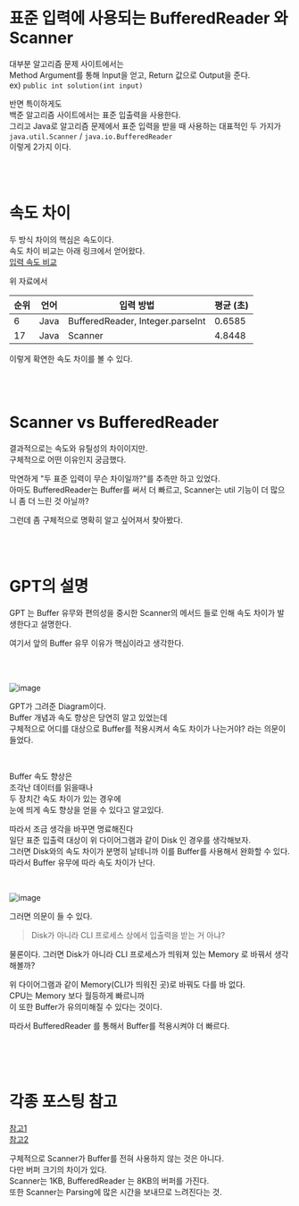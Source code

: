 # 표준 입력에 사용되는 BufferedReader 와 Scanner  
  
대부분 알고리즘 문제 사이트에서는   
Method Argument를 통해 Input을 얻고, Return 값으로 Output을 준다.    
ex) <code>public int solution(int input)</code>   
   
반면 특이하게도  
백준 알고리즘 사이트에서는 표준 입출력을 사용한다.  
그리고 Java로 알고리즘 문제에서 표준 입력을 받을 때 사용하는 대표적인 두 가지가    
<code>java.util.Scanner</code> / <code>java.io.BufferedReader</code>   
이렇게 2가지 이다.  

<br><br>

# 속도 차이  
두 방식 차이의 핵심은 속도이다.  
속도 차이 비교는 아래 링크에서 얻어왔다.    
[입력 속도 비교](https://www.acmicpc.net/blog/search/%EC%9E%85%EB%A0%A5+%EC%86%8D%EB%8F%84)  
  
위 자료에서  
  
|순위|언어|입력 방법|평균 (초)|
|---|---|---|---|
|6|Java|BufferedReader, Integer.parseInt|0.6585|
|17|Java|Scanner|4.8448|  
  
이렇게 확연한 속도 차이를 볼 수 있다.  
  
<br><br>  

# Scanner vs BufferedReader 
결과적으로는 속도와 유틸성의 차이이지만.  
구체적으로 어떤 이유인지 궁금했다.  

막연하게 "두 표준 입력이 무슨 차이일까?"를 추측만 하고 있었다.  
아마도 BufferedReader는 Buffer를 써서 더 빠르고, Scanner는 util 기능이 더 많으니 좀 더 느린 것 아닐까?  

그런데 좀 구체적으로 명확히 알고 싶어져서 찾아봤다.  
    
<br><br>

# GPT의 설명 

GPT 는 Buffer 유무와 편의성을 중시한 Scanner의 메서드 들로 인해 속도 차이가 발생한다고 설명한다.  
  
여기서 앞의 Buffer 유무 이유가 핵심이라고 생각한다.  
  
<br><br>  
  
![image](https://github.com/PhysicksKim/TIL/assets/101965836/06da3f00-904c-40b0-96c4-e1cae41b183a)  

GPT가 그려준 Diagram이다.   
Buffer 개념과 속도 향상은 당연히 알고 있었는데    
구체적으로 어디를 대상으로 Buffer를 적용시켜서 속도 차이가 나는거야? 라는 의문이 들었다.    
   
<br>  
   
Buffer 속도 향상은   
조각난 데이터를 읽을때나  
두 장치간 속도 차이가 있는 경우에  
눈에 띄게 속도 향상을 얻을 수 있다고 알고있다.  

따라서 조금 생각을 바꾸면 명료해진다  
일단 표준 입출력 대상이 위 다이어그램과 같이 Disk 인 경우를 생각해보자.  
그러면 Disk와의 속도 차이가 분명히 날테니까 이를 Buffer를 사용해서 완화할 수 있다.  
따라서 Buffer 유무에 따라 속도 차이가 난다.  
  
<br>
  
![image](https://github.com/PhysicksKim/TIL/assets/101965836/2dcee277-f423-47a0-94c4-ce87fce237a4)  

그러면 의문이 들 수 있다.  

> Disk가 아니라 CLI 프로세스 상에서 입출력을 받는 거 아냐?  

물론이다. 그러면 Disk가 아니라 CLI 프로세스가 띄워져 있는 Memory 로 바꿔서 생각해볼까?  
  
위 다이어그램과 같이 Memory(CLI가 띄워진 곳)로 바꿔도 다를 바 없다.  
CPU는 Memory 보다 월등하게 빠르니까  
이 또한 Buffer가 유의미해질 수 있다는 것이다.  
  
따라서 BufferedReader 를 통해서 Buffer를 적용시켜야 더 빠르다.    
  
<br><br><br>  

# 각종 포스팅 참고    

[참고1](https://dlee0129.tistory.com/238)  
[참고2](https://stackoverflow.com/questions/2231369/scanner-vs-bufferedreader)  
  
구체적으로 Scanner가 Buffer를 전혀 사용하지 않는 것은 아니다.  
다만 버퍼 크기의 차이가 있다.   
Scanner는 1KB, BufferedReader 는 8KB의 버퍼를 가진다.  
또한 Scanner는 Parsing에 많은 시간을 보내므로 느려진다는 것.
